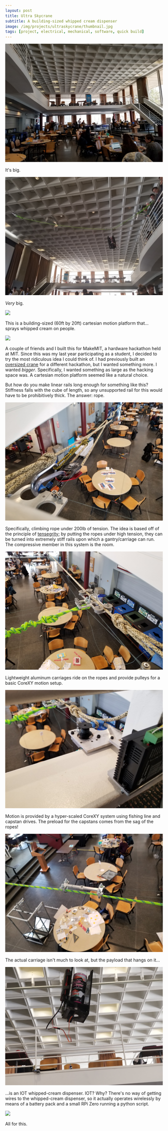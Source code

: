 ```yaml
---
layout: post
title: Ultra Skycrane
subtitle: A building-sized whipped cream dispenser
image: /img/projects/ultraskycrane/thumbnail.jpg
tags: [project, electrical, mechanical, software, quick build]
---
```

![](/img/projects/ultraskycrane/1.jpg)

It's big.

![](/img/projects/ultraskycrane/2.jpg)

_Very_ big.

![](/img/projects/ultraskycrane/3.gif)

This is a building-sized (60ft by 20ft) cartesian motion platform that... sprays whipped cream on people.

![](/img/projects/ultraskycrane/4.gif)

A couple of friends and I built this for MakeMIT, a hardware hackathon held at MIT. Since this was my last year participating as a student, I decided to try the most ridiculous idea I could think of. I had previously built an [oversized crane](/2018-11-01-skycrane) for a different hackathon, but I wanted something more. I wanted _bigger_. Specifically, I wanted something as large as the hacking space was. A cartesian motion platform seemed like a natural choice.

But how do you make linear rails long enough for something like this? Stiffness falls with the cube of length, so any unsupported rail for this would have to be prohibitively thick. The answer: rope.

![](/img/projects/ultraskycrane/5.jpg)

Specifically, climbing rope under 200lb of tension. The idea is based off of the principle of [tensegrity](https://en.wikipedia.org/wiki/Tensegrity); by putting the ropes under high tension, they can be turned into extremely stiff rails upon which a gantry/carriage can run. The compressive member in this system is the room.

![](/img/projects/ultraskycrane/6.jpg)

Lightweight aluminum carriages ride on the ropes and provide pulleys for a basic CoreXY motion setup.

![](/img/projects/ultraskycrane/7.jpg)

Motion is provided by a hyper-scaled CoreXY system using fishing line and capstan drives. The preload for the capstans comes from the sag of the ropes!

![](/img/projects/ultraskycrane/8.jpg)

The actual carriage isn't much to look at, but the payload that hangs on it...

![](/img/projects/ultraskycrane/9.jpg)

...is an IOT whipped-cream dispenser. IOT? Why? There's no way of getting wires to the whipped-cream dispenser, so it actually operates wirelessly by means of a battery pack and a small RPi Zero running a python script. 

![](/img/projects/ultraskycrane/10.gif)

All for this.

